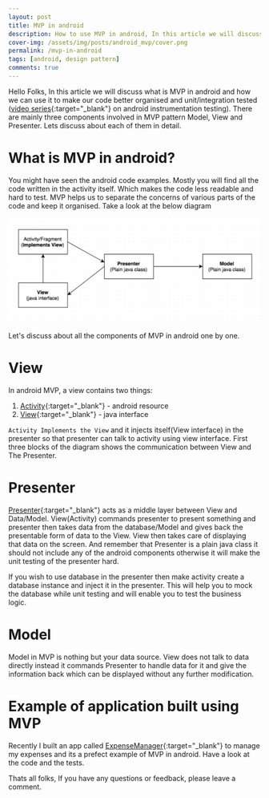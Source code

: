 ```yaml
---
layout: post
title: MVP in android
description: How to use MVP in android, In this article we will discuss what is MVP in android and how we can implement it. MVP helps improve coverage of code too.
cover-img: /assets/img/posts/android_mvp/cover.png
permalink: /mvp-in-android
tags: [android, design pattern]
comments: true
---
```


Hello Folks, In this article we will discuss what is MVP in android and how we can use it to make our code better organised and unit/integration tested ([video series](https://www.youtube.com/watch?v=gdsxVfq-yNM&list=PLFYf87MeyEq588ibGPTu5lEhnJZG6KsmR){:target="_blank"} on android instrumentation testing). There are mainly three components involved in MVP pattern Model, View and Presenter. Lets discuss about each of them in detail.

# What is MVP in android?

You might have seen the android code examples. Mostly you will find all the code written in the activity itself. Which makes the code less readable and hard to test. MVP helps us to separate the concerns of various parts of the code and keep it organised. Take a look at the below diagram

![Crepe](/assets/img/posts/android_mvp/android_mvp.png)

Let's discuss about all the components of MVP in android one by one.

# View

In android MVP, a view contains two things:

1. [Activity](https://github.com/ajitsing/ExpenseManager/blob/master/app/src/main/java/ajitsingh/com/expensemanager/activity/AddCategoryActivity.java){:target="_blank"} - android resource
2. [View](https://github.com/ajitsing/ExpenseManager/blob/master/app/src/main/java/ajitsingh/com/expensemanager/activity/AddCategoryActivity.java){:target="_blank"} - java interface

`Activity Implements the View` and it injects itself(View interface) in the presenter so that presenter can talk to activity using view interface. First three blocks of the diagram shows the communication between View and The Presenter.

# Presenter

[Presenter](https://github.com/ajitsing/ExpenseManager/blob/master/app/src/main/java/ajitsingh/com/expensemanager/presenter/CategoryPresenter.java){:target="_blank"} acts as a middle layer between View and Data/Model. View(Activity) commands presenter to present something and presenter then takes data from the database/Model and gives back the presentable form of data to the View. View then takes care of displaying that data on the screen. And remember that Presenter is a plain java class it should not include any of the android components otherwise it will make the unit testing of the presenter hard.

If you wish to use database in the presenter then make activity create a database instance and inject it in the presenter. This will help you to mock the database while unit testing and will enable you to test the business logic.

# Model

Model in MVP is nothing but your data source. View does not talk to data directly instead it commands Presenter to handle data for it and give the information back which can be displayed without any further modification.

# Example of application built using MVP

Recently I built an app called [ExpenseManager](https://github.com/ajitsing/ExpenseManager){:target="_blank"} to manage my expenses and its a prefect example of MVP in android. Have a look at the code and the tests.

Thats all folks, If you have any questions or feedback, please leave a comment.


